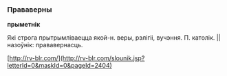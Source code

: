 ### Прававерны
**прыметнік**

Які строга прытрымліваецца якой-н. веры, рэлігіі, вучэння. П. католік. || назоўнік: прававернасць.

<a rel="author">[http://rv-blr.com/](http://rv-blr.com/slounik.jsp?letterId=0&maskId=0&pageId=2404)</a>
